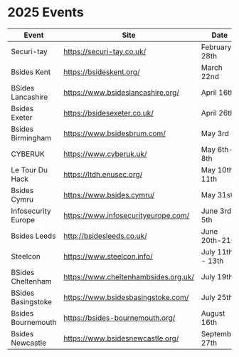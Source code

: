 # 2025 Events

| Event               | Site                                 | Date                  |
|---------------------|--------------------------------------|-----------------------|
| Securi-tay          | https://securi-tay.co.uk/            | February 28th         |
| Bsides Kent         | https://bsideskent.org/              | March 22nd            |
| BSides Lancashire   | https://www.bsideslancashire.org/    | April 16th            |
| Bsides Exeter 	    | https://bsidesexeter.co.uk/ 	       | April 26th            |
| Bsides Birmingham   | https://www.bsidesbrum.com/          | May 3rd               |
| CYBERUK             | https://www.cyberuk.uk/              | May 6th-8th           |
| Le Tour Du Hack     | https://ltdh.enusec.org/             | May 10th-11th         |
| Bsides Cymru 	      | https://www.bsides.cymru/ 	         | May 31st              |
| Infosecurity Europe	| https://www.infosecurityeurope.com/  | June 3rd - 5th        |
| Bsides Leeds      	| http://bsidesleeds.co.uk/            | June 20th-21st        |
| Steelcon 	          | https://www.steelcon.info/           | July 11th - 13th      |
| BSides Cheltenham 	| https://www.cheltenhambsides.org.uk/ | July 19th             |
| BSides Basingstoke 	| https://www.bsidesbasingstoke.com/ 	 | July 25th             |
| Bsides Bournemouth  | https://bsides-bournemouth.org/      | August 16th           |
| Bsides Newcastle    | https://www.bsidesnewcastle.org/     | September 27th        |
